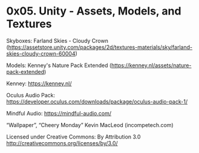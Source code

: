 # 0x05. Unity - Assets, Models, and Textures

Skyboxes: Farland Skies - Cloudy Crown (https://assetstore.unity.com/packages/2d/textures-materials/sky/farland-skies-cloudy-crown-60004)

Models: Kenney's Nature Pack Extended (https://kenney.nl/assets/nature-pack-extended)

Kenney: https://kenney.nl/

Oculus Audio Pack: https://developer.oculus.com/downloads/package/oculus-audio-pack-1/

Mindful Audio: https://mindful-audio.com/

“Wallpaper”, “Cheery Monday” Kevin MacLeod (incompetech.com)

Licensed under Creative Commons: By Attribution 3.0
http://creativecommons.org/licenses/by/3.0/